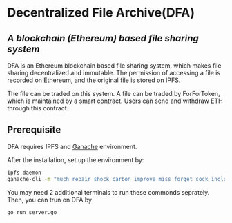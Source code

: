 # Decentralized File Archive(DFA)

## _A blockchain (Ethereum) based file sharing system_

DFA is an Ethereum blockchain based file sharing system, which makes file sharing decentralized and immutable. The permission of accessing a file is recorded on Ethereum, and the original file is stored on IPFS.

The file can be traded on this system. A file can be traded by ForForToken, which is maintained by a smart contract. Users can send and withdraw ETH through this contract.

## Prerequisite
DFA requires IPFS and [Ganache](https://goethereumbook.org/en/client-setup/) environment.

After the installation, set up the environment by:
```sh
ipfs daemon
ganache-cli -m "much repair shock carbon improve miss forget sock include bullet interest solution"
```
You may need 2 additional terminals to run these commonds seprately.
Then, you can trun on DFA by
```sh
go run server.go
```